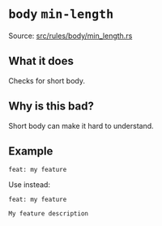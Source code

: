 # `body` `min-length`

Source: [src/rules/body/min_length.rs](../../src/rules/body/min_length.rs)

## What it does
Checks for short body.

## Why is this bad?
Short body can make it hard to understand.

## Example
```git-commit
feat: my feature
```

Use instead:
```git-commit
feat: my feature

My feature description
```

